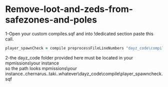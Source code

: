 # Remove-loot-and-zeds-from-safezones-and-poles

1-Open your custom compiles.sqf and into !dedicated section paste this call. 

```ruby
player_spawnCheck = compile preprocessFileLineNumbers "dayz_code\compile\player_spawnCheck.sqf";//remove loot from safezones
```
2-the dayz_code folder provided here must be located in your mpmissions\your instance\
so the path looks mpmissions\your instance..chernarus..taki..whatever\dayz_code\compile\player_spawncheck.sqf
